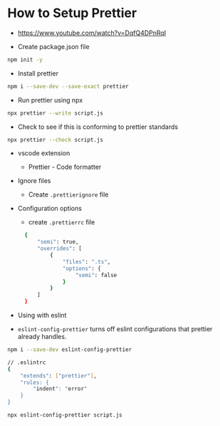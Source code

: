 # How to Setup Prettier

- <https://www.youtube.com/watch?v=DqfQ4DPnRqI>

- Create package.json file

```bash
npm init -y
```

- Install prettier

```bash
npm i --save-dev --save-exact prettier
```

- Run prettier using npx

```bash
npx prettier --write script.js
```

- Check to see if this is conforming to prettier standards

```bash
npx prettier --check script.js
```

- vscode extension

  - Prettier - Code formatter

- Ignore files
  - Create `.prettierignore` file

* Configuration options

  - create `.prettierrc` file

  ```bash
    {
        "semi": true,
        "overrides": [
            {
                "files": ".ts",
                "options": {
                    "semi": false
                }
            }
        ]
    }
  ```

* Using with eslint
* `eslint-config-prettier` turns off eslint configurations that prettier already handles.

```bash
npm i --save-dev eslint-config-prettier
```

```bash
// .eslintrc
{
    "extends": ["prettier"],
    "rules: {
        "indent": "error"
    }
}
```

```bash
npx eslint-config-prettier script.js
```
